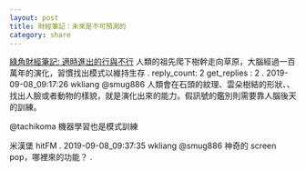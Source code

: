 ```yaml
---
layout: post
title: 財經筆記：未來是不可預測的
category: share
---
```

[綠角財經筆記: 適時進出的行與不行](https://greenhornfinancefootnote.blogspot.com/2007/07/blog-post_3764.html)
人類的祖先爬下樹幹走向草原，大腦經過一百萬年的演化，習慣找出模式以維持生存
.
reply_count: 2
get_replies : 2
.
2019-09-08_09:17:26 wkliang
@smug886 人類會在石頭的紋理、雲朵樹結的形狀、、找出人臉或者動物的樣貌，就是演化出來的能力。假訊號的鑑別則需要靠人腦後天的訓練。

@tachikoma 機器學習也是模式訓練

米漢堡 hitFM
.
2019-09-08_09:37:35 wkliang
@smug886 神奇的 screen pop，哪裡來的功能？
.
